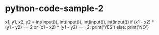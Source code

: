 # pytnon-code-sample-2
 x1, y1, x2, y2 = int(input()), int(input()), int(input()), int(input())
 if (x1 - x2) * (y1 - y2) == 2 or (x1 - x2) * (y1 - y2) == -2:
    print('YES')
 else:
    print('NO')
